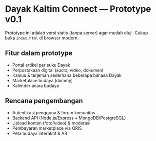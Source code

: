 # Dayak Kaltim Connect — Prototype v0.1

Prototype ini adalah versi statis (tanpa server) agar mudah diuji.
Cukup buka `index.html` di browser modern.

## Fitur dalam prototype
- Portal artikel per suku Dayak
- Perpustakaan digital (audio, video, dokumen)
- Kamus & terjemah sederhana beberapa bahasa Dayak
- Marketplace budaya (dummy)
- Kalender acara budaya

## Rencana pengembangan
- Autentikasi pengguna & forum komunitas
- Backend API (Node.js/Express + MongoDB/PostgreSQL)
- Upload konten (foto/video) & moderasi
- Pembayaran marketplace via QRIS
- Peta budaya interaktif & AR
